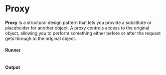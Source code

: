 Proxy
===

**Proxy** is a structural design pattern that lets you provide a substitute or placeholder for
another object. A proxy controls access to the original object, allowing you to perform something
either before or after the request gets through to the original object.

#### Runner

```dart

```

#### Output

```shell

```